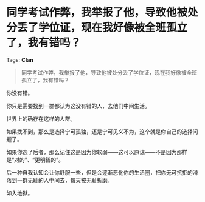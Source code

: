 # 同学考试作弊，我举报了他，导致他被处分丢了学位证，现在我好像被全班孤立了，我有错吗？

Tags: **Clan**

> 同学考试作弊，我举报了他，导致他被处分丢了学位证，现在我好像被全班孤立了，我有错吗？

你没有错。

你只是需要找到一群都认为这没有错的人，去他们中间生活。

世界上的确存在这样的人群。

如果找不到，那么是选择宁可孤独，还是宁可见义不为，这个就是你自己的选择问题了。

如果你选了后者，那么记住这是因为你软弱——这可以原谅——不是因为那样是“对的”、“更明智的”。

后一种自我认知会让你舒服一些，但是会逐渐恶化你的生活圈，把你无可抗拒的滑落到一群无耻的人中间去，每天被无耻折磨。

如入地狱。



